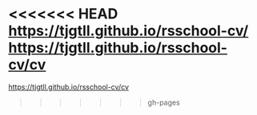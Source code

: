 <<<<<<< HEAD
https://tjgtll.github.io/rsschool-cv/
https://tjgtll.github.io/rsschool-cv/cv
=======
https://tjgtll.github.io/rsschool-cv/cv
>>>>>>> gh-pages
